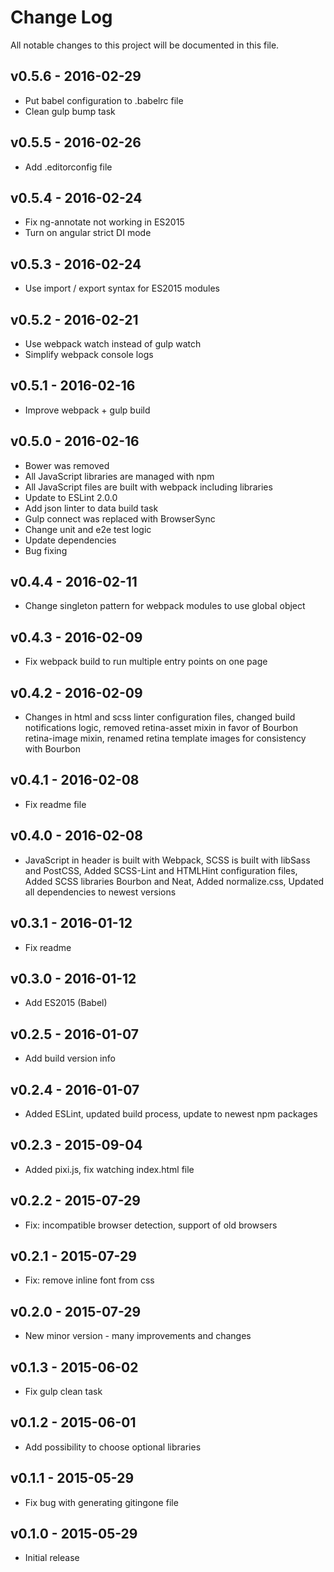# Change Log
All notable changes to this project will be documented in this file.

## v0.5.6 - 2016-02-29
- Put babel configuration to .babelrc file
- Clean gulp bump task

## v0.5.5 - 2016-02-26
- Add .editorconfig file

## v0.5.4 - 2016-02-24
- Fix ng-annotate not working in ES2015
- Turn on angular strict DI mode

## v0.5.3 - 2016-02-24
- Use import / export syntax for ES2015 modules

## v0.5.2 - 2016-02-21
- Use webpack watch instead of gulp watch
- Simplify webpack console logs

## v0.5.1 - 2016-02-16
- Improve webpack + gulp build

## v0.5.0 - 2016-02-16
- Bower was removed
- All JavaScript libraries are managed with npm
- All JavaScript files are built with webpack including libraries
- Update to ESLint 2.0.0
- Add json linter to data build task
- Gulp connect was replaced with BrowserSync
- Change unit and e2e test logic
- Update dependencies
- Bug fixing

## v0.4.4 - 2016-02-11
- Change singleton pattern for webpack modules to use global object

## v0.4.3 - 2016-02-09
- Fix webpack build to run multiple entry points on one page

## v0.4.2 - 2016-02-09
- Changes in html and scss linter configuration files, changed build notifications logic,
  removed retina-asset mixin in favor of Bourbon retina-image mixin, renamed retina template images
  for consistency with Bourbon

## v0.4.1 - 2016-02-08
- Fix readme file

## v0.4.0 - 2016-02-08
- JavaScript in header is built with Webpack, SCSS is built with libSass and PostCSS,
  Added SCSS-Lint and HTMLHint configuration files, Added SCSS libraries Bourbon and Neat,
  Added normalize.css, Updated all dependencies to newest versions

## v0.3.1 - 2016-01-12
- Fix readme

## v0.3.0 - 2016-01-12
- Add ES2015 (Babel)

## v0.2.5 - 2016-01-07
- Add build version info

## v0.2.4 - 2016-01-07
- Added ESLint, updated build process, update to newest npm packages

## v0.2.3 - 2015-09-04
- Added pixi.js, fix watching index.html file

## v0.2.2 - 2015-07-29
- Fix: incompatible browser detection, support of old browsers

## v0.2.1 - 2015-07-29
- Fix: remove inline font from css

## v0.2.0 - 2015-07-29
- New minor version - many improvements and changes

## v0.1.3 - 2015-06-02
- Fix gulp clean task

## v0.1.2 - 2015-06-01
- Add possibility to choose optional libraries

## v0.1.1 - 2015-05-29
- Fix bug with generating gitingone file

## v0.1.0 - 2015-05-29
- Initial release
